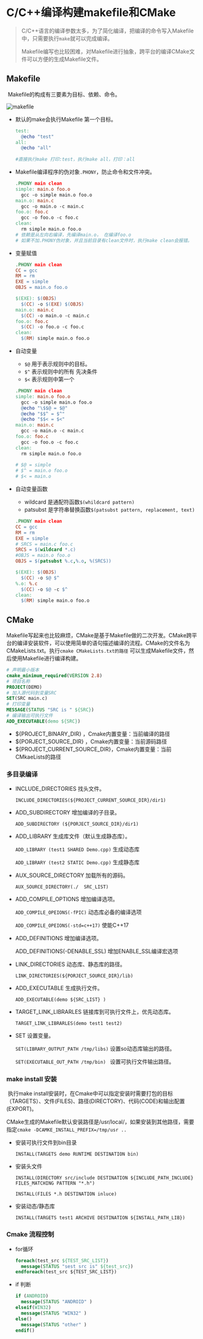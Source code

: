 # C/C++编译构建makefile和CMake

> C/C++语言的编译参数太多，为了简化编译，把编译的命令写入Makefile中，只需要执行`make`就可以完成编译。
>
> Makefile编写也比较困难，对Makefile进行抽象，跨平台的编译CMake文件可以方便的生成Makefile文件。

## Makefile

​	Makefile的构成有三要素为目标、依赖、命令。

![makefile](./CmakeAndmakefile.assets/image-20240225150527902.png)

- 默认的make会执行Makefile 第一个目标。

  ```makefile
  test:
  	@echo "test"
  all:
  	@echo "all"
  	
  #直接执行make 打印:test，执行make all，打印：all
  ```

- Makefile编译程序的伪对象`.PHONY`，防止命令和文件冲突。

  ```makefile
  .PHONY main clean
  simple: main.o foo.o
  	gcc -o simple main.o foo.o
  main.o: main.c
  	gcc -o main.o -c main.c
  foo.o: foo.c
  	gcc -o foo.o -c foo.c
  clean:
  	rm simple main.o foo.o
  # 依赖是从左向右编译，先编译main.o， 在编译foo.o
  # 如果不加.PHONY伪对象，并且当前目录有clean文件时，执行make clean会报错。
  ```

- 变量赋值

  ```makefile
  .PHONY main clean
  CC = gcc
  RM = rm
  EXE = simple
  OBJS = main.o foo.o
  
  $(EXE): $(OBJS)
  	$(CC) -o $(EXE) $(OBJS)
  main.o: main.c
  	$(CC) -o main.o -c main.c
  foo.o: foo.c
  	$(CC) -o foo.o -c foo.c
  clean:
  	$(RM) simple main.o foo.o
  ```

- 自动变量

  - `$@` 用于表示规则中的目标。
  - `$^` 表示规则中的所有 先决条件
  - `$<` 表示规则中第一个

  ```makefile
  .PHONY main clean
  simple: main.o foo.o
  	gcc -o simple main.o foo.o
  	@echo "\$$@ = $@"
  	@echo "$$^ = $^"
  	@echo "$$< = $<"
  main.o: main.c
  	gcc -o main.o -c main.c
  foo.o: foo.c
  	gcc -o foo.o -c foo.c
  clean:
  	rm simple main.o foo.o
  	
  # $@ = simple
  # $^ = main.o foo.o
  # $< = main.o
  
  ```

- 自动变量函数

  - wildcard 是通配符函数`$(whildcard pattern)`
  - patsubst 是字符串替换函数`$(patsubst pattern, replacement, text)`

  ```makefile
  .PHONY main clean
  CC = gcc
  RM = rm
  EXE = simple
  # SRCS = main.c foo.c
  SRCS = $(wildcard *.c)
  #OBJS = main.o foo.o
  OBJS = $(patsubst %.c,%.o, %(SRCS))
  
  $(EXE): $(OBJS)
  	$(CC) -o $@ $^
  %.o: %.c
  	$(CC) -o $@ -c $^
  clean:
  	$(RM) simple main.o foo.o
  ```

  

## CMake

​	Makefile写起来也比较麻烦，CMake是基于Makefile做的二次开发。CMake跨平台的编译安装软件，可以使用简单的语句描述编译的流程。CMake的文件名为CMakeLists.txt。执行`cmake CMakeLists.txt的路径` 可以生成Makefile文件，然后使用Makefile进行编译构建。

```cmake
# 声明最小版本
cmake_minimum_required(VERSION 2.8)
# 项目名称
PROJECT(DEMO)
# 加入源代码到变量SRC
SET(SRC main.c)
# 打印变量
MESSAGE(STATUS "SRC is " ${SRC})
# 编译输出可执行文件
ADD_EXECUTABLE(demo ${SRC})
```

- ${PROJECT_BINARY_DIR} ，Cmake内置变量：当前编译的路径
- ${PORJECT_SOURCE_DIR} ，Cmake内置变量：当前源码路径
- ${PROJECT_CURRENT_SOURCE_DIR}，Cmake内置变量：当前CMkaeLists的路径

### 多目录编译

- INCLUDE_DIRECTORIES 找头文件。

  `INCLUDE_DIRECTORIES(${PROJECT_CURRENT_SOURCE_DIR}/dir1)`

- ADD_SUBDIRECTORY 增加编译的子目录。

  `ADD_SUBDIRECTORY (${PORJECT_SOURCE_DIR}/dir1)`

- ADD_LIBRARY 生成库文件（默认生成静态库）。

  `ADD_LIBRARY (test1 SHARED Demo.cpp)` 生成动态库

  `ADD_LIBRARY (test2 STATIC Demo.cpp)` 生成静态库

- AUX_SOURCE_DIRECTORY 加载所有的源码。

  `AUX_SOURCE_DIRECTORY(./  SRC_LIST)`

- ADD_COMPILE_OPTIONS  增加编译选项。

  `ADD_COMPILE_OPEIONS(-fPIC)`  动态库必备的编译选项

  `ADD_COMPILE_OPEIONS(-std=c++17)`  使能C++17

- ADD_DEFINITIONS  增加编译选项。

  ADD_DEFINITIONS(-DENABLE_SSL)  增加ENABLE_SSL编译宏选项

- LINK_DIRECTORIES 动态库、静态库的路径。

  `LINK_DIRECTORIES(${PORJECT_SOURCE_DIR}/lib)`

- ADD_EXECUTABLE  生成执行文件。

  `ADD_EXECUTABLE(demo ${SRC_LIST} )`

- TARGET_LINK_LIBRARLES 链接库到可执行文件上，优先动态库。

  `TARGET_LINK_LIBRARLES(demo test1 test2)`

- SET 设置变量。

  `SET(LIBRARY_OUTPUT_PATH /tmp/libs)` 设置so动态库输出的路径。

  `SET(EXECUTABLE_OUT_PATH /tmp/bin) ` 设置可执行文件输出路径。

  

### make install 安装

​	执行make install安装时，在Cmake中可以指定安装时需要打包的目标（TARGETS）、文件(FILES)、路径(DIRECTORY)、代码(CODE)和输出配置(EXPORT)。

​	CMake生成的Makefile默认安装路径是/usr/local/，如果安装到其他路径，需要指定`cmake -DCAMKE_INSTALL_PREFIX=/tmp/usr ..`

- 安装可执行文件到bin目录

  `INSTALL(TARGETS demo RUNTIME DESTINATION bin)`

- 安装头文件

  `INSTALL(DIRECTORY src/include DESTINATION ${INCLUDE_PATH_INCLUDE} FILES_MATCHING PATTERN "*.h")`

  `INSTALL(FILES *.h DESTINATION inluce)`

- 安装动态/静态库

  `INSTALL(TARGETS test1 ARCHIVE DESTINATION ${INSTALL_PATH_LIB})`

### Cmake 流程控制

- for循环

  ```cmake
  foreach(test_src ${TEST_SRC_LIST})
  	message(STATUS "sest src is" ${test_src})
  endforeach(test_src ${TEST_SRC_LIST})
  ```

- if 判断

  ```cmake
  if (ANDROID)
  	message(STATUS "ANDROID" )
  elseif(WIN32)
  	message(STATUS "WIN32" )
  else()
  	message(STATUS "other" )
  endif()
  ```

  



